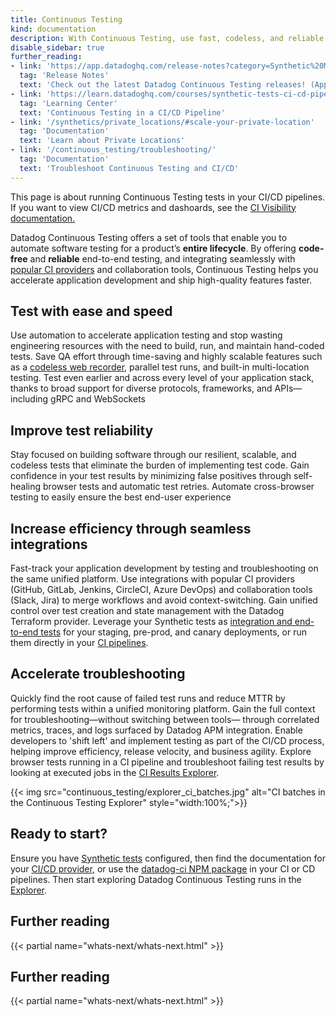 ```yaml
---
title: Continuous Testing
kind: documentation
description: With Continuous Testing, use fast, codeless, and reliable testing in your CI/CD pipelines to ship features with confidence.
disable_sidebar: true
further_reading:
- link: 'https://app.datadoghq.com/release-notes?category=Synthetic%20Monitoring'
  tag: 'Release Notes'
  text: 'Check out the latest Datadog Continuous Testing releases! (App login required)'
- link: 'https://learn.datadoghq.com/courses/synthetic-tests-ci-cd-pipeline'
  tag: 'Learning Center'
  text: 'Continuous Testing in a CI/CD Pipeline'
- link: '/synthetics/private_locations/#scale-your-private-location'
  tag: 'Documentation'
  text: 'Learn about Private Locations'
- link: '/continuous_testing/troubleshooting/'
  tag: 'Documentation'
  text: 'Troubleshoot Continuous Testing and CI/CD'
---
```


<div class="alert alert-info">This page is about running Continuous Testing tests in your CI/CD pipelines. If you want to view CI/CD metrics and dashoards, see the <a href="/continuous_integration/" target="_blank">CI Visibility documentation.</a></div>

Datadog Continuous Testing offers a set of tools that enable you to automate software testing for a product’s **entire lifecycle**. By offering **code-free** and **reliable** end-to-end testing, and integrating seamlessly with [popular CI providers][1] and collaboration tools, Continuous Testing helps you accelerate application development and ship high-quality features faster. 

## Test with ease and speed

Use automation to accelerate application testing and stop wasting engineering resources with the need to build, run, and maintain hand-coded tests. Save QA effort through time-saving and highly scalable features such as a [codeless web recorder][2], parallel test runs, and built-in multi-location testing. Test even earlier and across every level of your application stack, thanks to broad support for diverse protocols, frameworks, and APIs—including gRPC and WebSockets

## Improve test reliability 

Stay focused on building software through our resilient, scalable, and codeless tests that eliminate the burden of implementing test code. Gain confidence in your test results by minimizing false positives through self-healing browser tests and automatic test retries. Automate cross-browser testing to easily ensure the best end-user experience  

## Increase efficiency through seamless integrations

Fast-track your application development by testing and troubleshooting on the same unified platform. Use integrations with popular CI providers (GitHub, GitLab, Jenkins, CircleCI, Azure DevOps) and collaboration tools (Slack, Jira) to merge workflows and avoid context-switching. Gain unified control over test creation and state management with the Datadog Terraform provider. Leverage your Synthetic tests as [integration and end-to-end tests][3] for your staging, pre-prod, and canary deployments, or run them directly in your [CI pipelines][3].

## Accelerate troubleshooting

Quickly find the root cause of failed test runs and reduce MTTR by performing tests within a unified monitoring platform. Gain the full context for troubleshooting—without switching between tools— through correlated metrics, traces, and logs surfaced by Datadog APM integration. Enable developers to 'shift left' and implement testing as part of the CI/CD process, helping improve efficiency, release velocity, and business agility. Explore browser tests running in a CI pipeline and troubleshoot failing test results by looking at executed jobs in the [CI Results Explorer][4].


{{< img src="continuous_testing/explorer_ci_batches.jpg" alt="CI batches in the Continuous Testing Explorer" style="width:100%;">}}

## Ready to start?

Ensure you have [Synthetic tests][5] configured, then find the documentation for your [CI/CD provider][1], or use the [datadog-ci NPM package][6] in your CI or CD pipelines. Then start exploring Datadog Continuous Testing runs in the [Explorer][3].

## Further reading

{{< partial name="whats-next/whats-next.html" >}}




## Further reading

{{< partial name="whats-next/whats-next.html" >}}


[1]: /continuous_testing/cicd_integrations/
[2]: /synthetics/browser_tests
[3]: /continuous_testing/explorer
[4]: https://app.datadoghq.com/synthetics/create#
[5]: /synthetics/
[6]: /continuous_testing/cicd_integrations/configuration
